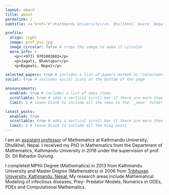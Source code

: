 ```yaml
---
layout: about
title: about
permalink: /
subtitle: <a href='#'>Kathmandu University</a>. Dhulikhel. Kavre. Nepal.

profile:
  align: right
  image: prof_pic.jpg
  image_circular: false # crops the image to make it circular
  more_info: >
    <p>(+977) 9701002602</p>
    <p>Jagati, Bhaktapur</p>
    <p>Bagmati, Nepal</p>

selected_papers: true # includes a list of papers marked as "selected={true}"
social: true # includes social icons at the bottom of the page

announcements:
  enabled: true # includes a list of news items
  scrollable: true # adds a vertical scroll bar if there are more than 3 news items
  limit: 5 # leave blank to include all the news in the `_news` folder

latest_posts:
  enabled: true
  scrollable: true # adds a vertical scroll bar if there are more than 3 new posts items
  limit: 3 # leave blank to include all the blog posts
---
```


I am an <a href='https://ku.edu.np/contact-detail/231'>assistant professor</a> of Mathematics at Kathmandu University, Dhulikhel, Nepal. I received my PhD in Mathematics from the Department of Mathematics, Kathmandu University in 2018 under the supervision of prof. Dr. Dil Bahadur Gurung.

I completed MPhil Degree (Mathematics) in 2013 from Kathmandu University and Master Degree (Mathematics) in 2006 from <a href='https://tu.edu.np/'>Tribhuvan University, Kathmandu, Nepal.</a> My research areas include Mathematical Modeling of infectious diseases, Prey- Predator Models, Numerics in ODEs, PDEs and Computational Mathematics.
